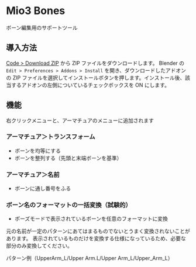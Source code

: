 # Mio3 Bones

ボーン編集用のサポートツール

## 導入方法

[Code > Download ZIP](https://github.com/mio3io/Mio3Bones/archive/master.zip) から ZIP ファイルをダウンロードします。
Blender の `Edit > Preferences > Addons > Install` を開き、ダウンロードしたアドオンの ZIP ファイルを選択してインストールボタンを押します。インストール後、該当するアドオンの左側についているチェックボックスを ON にします。

## 機能

右クリックメニューと、アーマチュアのメニューに追加されます

### アーマチュア＞トランスフォーム

-   ボーンを均等にする
-   ボーンを整列する（先頭と末端ボーンを基準）

### アーマチュア＞名前

-   ボーンに通し番号をふる

### ボーン名のフォーマットの一括変換（試験的）

-   ポーズモードで表示されているボーンを任意のフォーマットに変換

元の名前が一定のパターンにあてはまるものでないとうまく変換されないことがあります。
表示されているものだけを変換する仕様になっているため、必要な部分のみ変換してください。

パターン例（UpperArm_L/Upper Arm.L/Upper Arm_L/Upper_Arm_L）